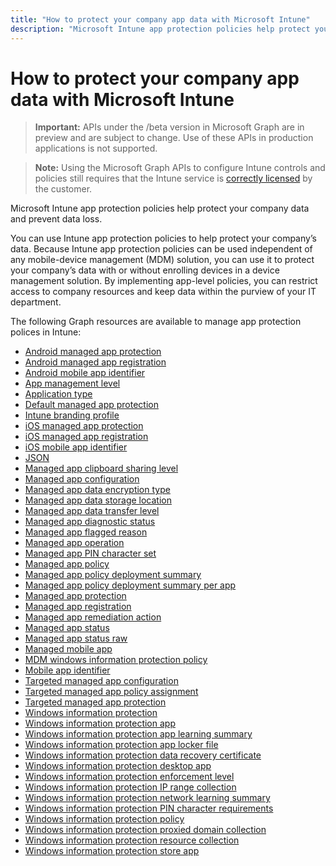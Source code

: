 ---title: "How to protect your company app data with Microsoft Intune"description: "Microsoft Intune app protection policies help protect your company data and prevent data loss."---# How to protect your company app data with Microsoft Intune> **Important:** APIs under the /beta version in Microsoft Graph are in preview and are subject to change. Use of these APIs in production applications is not supported.> **Note:** Using the Microsoft Graph APIs to configure Intune controls and policies still requires that the Intune service is [correctly licensed](https://www.microsoft.com/en-us/cloud-platform/microsoft-intune-pricing) by the customer.Microsoft Intune app protection policies help protect your company data and prevent data loss.You can use Intune app protection policies to help protect your company’s data. Because Intune app protection policies can be used independent of any mobile-device management (MDM) solution, you can use it to protect your company’s data with or without enrolling devices in a device management solution. By implementing app-level policies, you can restrict access to company resources and keep data within the purview of your IT department.The following Graph resources are available to manage app protection polices in Intune:- [Android managed app protection](intune-mam-androidmanagedappprotection.md)- [Android managed app registration](intune-mam-androidmanagedappregistration.md)- [Android mobile app identifier](intune-mam-androidmobileappidentifier.md)- [App management level](intune-mam-appmanagementlevel.md)- [Application type](intune-wip-applicationtype.md)- [Default managed app protection](intune-mam-defaultmanagedappprotection.md)- [Intune branding profile](intune-wip-intunebrandingprofile.md)- [iOS managed app protection](intune-mam-iosmanagedappprotection.md)- [iOS managed app registration](intune-mam-iosmanagedappregistration.md)- [iOS mobile app identifier](intune-mam-iosmobileappidentifier.md)- [JSON](intune-mam-json.md)- [Managed app clipboard sharing level](intune-mam-managedappclipboardsharinglevel.md)- [Managed app configuration](intune-mam-managedappconfiguration.md)- [Managed app data encryption type](intune-mam-managedappdataencryptiontype.md)- [Managed app data storage location](intune-mam-managedappdatastoragelocation.md)- [Managed app data transfer level](intune-mam-managedappdatatransferlevel.md)- [Managed app diagnostic status](intune-mam-managedappdiagnosticstatus.md)- [Managed app flagged reason](intune-mam-managedappflaggedreason.md)- [Managed app operation](intune-mam-managedappoperation.md)- [Managed app PIN character set](intune-mam-managedapppincharacterset.md)- [Managed app policy](intune-mam-managedapppolicy.md)- [Managed app policy deployment summary](intune-mam-managedapppolicydeploymentsummary.md)- [Managed app policy deployment summary per app](intune-mam-managedapppolicydeploymentsummaryperapp.md)- [Managed app protection](intune-mam-managedappprotection.md)- [Managed app registration](intune-mam-managedappregistration.md)- [Managed app remediation action](intune-mam-managedappremediationaction.md)- [Managed app status](intune-mam-managedappstatus.md)- [Managed app status raw](intune-mam-managedappstatusraw.md)- [Managed mobile app](intune-mam-managedmobileapp.md)- [MDM windows information protection policy](intune-mam-mdmwindowsinformationprotectionpolicy.md)- [Mobile app identifier](intune-mam-mobileappidentifier.md)- [Targeted managed app configuration](intune-mam-targetedmanagedappconfiguration.md)- [Targeted managed app policy assignment](intune-mam-targetedmanagedapppolicyassignment.md)- [Targeted managed app protection](intune-mam-targetedmanagedappprotection.md)- [Windows information protection](intune-mam-windowsinformationprotection.md)- [Windows information protection app](intune-mam-windowsinformationprotectionapp.md)- [Windows information protection app learning summary](intune-wip-windowsinformationprotectionapplearningsummary.md)- [Windows information protection app locker file](intune-mam-windowsinformationprotectionapplockerfile.md)- [Windows information protection data recovery certificate](intune-mam-windowsinformationprotectiondatarecoverycertificate.md)- [Windows information protection desktop app](intune-mam-windowsinformationprotectiondesktopapp.md)- [Windows information protection enforcement level](intune-mam-windowsinformationprotectionenforcementlevel.md)- [Windows information protection IP range collection](intune-mam-windowsinformationprotectioniprangecollection.md)- [Windows information protection network learning summary](intune-wip-windowsinformationprotectionnetworklearningsummary.md)- [Windows information protection PIN character requirements](intune-mam-windowsinformationprotectionpincharacterrequirements.md)- [Windows information protection policy](intune-mam-windowsinformationprotectionpolicy.md)- [Windows information protection proxied domain collection](intune-mam-windowsinformationprotectionproxieddomaincollection.md)- [Windows information protection resource collection](intune-mam-windowsinformationprotectionresourcecollection.md)- [Windows information protection store app](intune-mam-windowsinformationprotectionstoreapp.md)